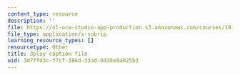 ```yaml
---
content_type: resource
description: ''
file: https://ol-ocw-studio-app-production.s3.amazonaws.com/courses/18-03sc-differential-equations-fall-2011/3d7ffd3cf7cf386d33ad0435e9a025b3_sZ2qulI6GEk.srt
file_type: application/x-subrip
learning_resource_types: []
resourcetype: Other
title: 3play caption file
uid: 3d7ffd3c-f7cf-386d-33ad-0435e9a025b3
---
```

